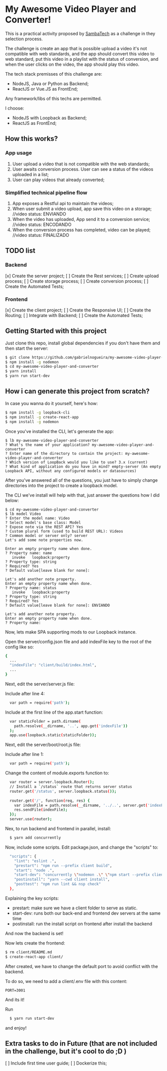 # My Awesome Video Player and Converter!

This is a practical activity proposed by [SambaTech](https://www.sambatech.com.br) as a challenge in they selection process.

The challenge is create an app that is possible upload a video it's not compatible with web standards, and the app should convert this video to web standard, put this video in a playlist with the status of conversion, and when the user clicks on the video, the app should play this video.

The tech stack premisses of this challenge are:

  * NodeJS, Java or Python as Backend;
  * ReactJS or Vue.JS as FrontEnd;

Any framework/libs of this techs are permitted.

I choose:

  * NodeJS with Loopback as Backend;
  * ReactJS as FrontEnd;

## How this works?
### App usage
1. User upload a video that is not compatible with the web standards;
2. User awaits conversion process. User can see a status of the videos uploaded in a list;
3. User can play videos that already converted;

### Simplified technical pipeline flow
1. App exposes a Restful api to maintain the videos;
2. When user submit a video upload, app save this video on a storage; //video status: ENVIANDO
3. When the video has uploaded, App send it to a conversion service; //video status: ENCODANDO
4. When the conversion process has completed, video can be played; //video status: FINALIZADO

## TODO list
### Backend
  [x] Create the server project;
  [ ] Create the Rest services;
  [ ] Create upload process;
  [ ] Create storage process;
  [ ] Create conversion process;
  [ ] Create the Automated Tests;

### Frontend
  [x] Create the client project;
  [ ] Create the Responsive UI;
  [ ] Create the Routing;
  [ ] Integrate with Backend;
  [ ] Create the Automated Tests;

## Getting Started with this project
  Just clone this repo, install global dependencies if you don't have them and then start the server:

```bash
$ git clone https://github.com/gabrielnogueira/my-awesome-video-player-and-converter.git
$ npm install -g nodemon
$ cd my-awesome-video-player-and-converter
$ yarn install
$ yarn run start-dev
```

## How i can generate this project from scratch?

In case you wanna do it yourself, here's how:

```bash
$ npm install -g loopback-cli
$ npm install -g create-react-app
$ npm install -g nodemon
```

Once you've installed the CLI, let's generate the app:

```
$ lb my-awesome-video-player-and-converter
? What's the name of your application? my-awesome-video-player-and-converter
? Enter name of the directory to contain the project: my-awesome-video-player-and-converter
? Which version of LoopBack would you like to use? 3.x (current)
? What kind of application do you have in mind? empty-server (An empty Loopback API, without any configured models or datasources)
```

After you've answered all of the questions, you just have to simply change directories into the project to create a loopback model.

The CLI we've install will help with that, just answer the questions how I did below:

```
$ cd my-awesome-video-player-and-converter
$ lb model Video
? Enter the model name: Video
? Select model's base class: Model
? Expose note via the REST API? Yes
? Custom plural form (used to build REST URL): Videos
? Common model or server only? server
Let's add some note properties now.

Enter an empty property name when done.
? Property name: name
   invoke   loopback:property
? Property type: string
? Required? Yes
? Default value[leave blank for none]:

Let's add another note property.
Enter an empty property name when done.
? Property name: status
   invoke   loopback:property
? Property type: string
? Required? Yes
? Default value[leave blank for none]: ENVIANDO

Let's add another note property.
Enter an empty property name when done.
? Property name:
```

Now, lets make SPA supporting mods to our Loopback instance.

Open the server/config.json file and add indexFile key to the root of the config like so:

```bash
{
  ...
  "indexFile": "client/build/index.html",
  ...
}
```

Next, edit the server/server.js file:

Include after line 4:

```bash
  var path = require('path');
```

Include at the first line of the app.start function:

```bash
  var staticFolder = path.dirname(
    path.resolve(__dirname, '..', app.get('indexFile'))
  );
  app.use(loopback.static(staticFolder));
```

Next, edit the server/boot/root.js file:

Include after line 1:

```bash
  var path = require('path');
```

Change the content of module.exports function to:

```bash
  var router = server.loopback.Router();
  // Install a `/status` route that returns server status
  router.get('/status', server.loopback.status());
 
  router.get('/', function(req, res) {
    var indexFile = path.resolve(__dirname, '../..', server.get('indexFile'));
    res.sendFile(indexFile);
  });
  server.use(router);
```

Nex, to run backend and frontend in parallel, install:

```bash
  $ yarn add concurrently
```

Now, include some scripts. Edit package.json, and change the "scripts" to:

```bash
  "scripts": {
    "lint": "eslint .",
    "prestart": "npm run --prefix client build",
    "start": "node .",
    "start-dev": "concurrently \"nodemon .\" \"npm start --prefix client\"",
    "postinstall": "yarn --cwd client install",
    "posttest": "npm run lint && nsp check"
  },
```

Explaining the key scripts:

  * prestart: make sure we have a client folder to serve as static.
  * start-dev: runs both our back-end and frontend dev servers at the same time
  * postinstall: run the install script on frontend after install the backend

And now the backend is set!

Now lets create the frontend:

```bash
$ rm client/README.md
$ create-react-app client/
```

After created, we have to change the default port to avoid conflict with the backend.

To do so, we need to add a client/.env file with this content:


    PORT=3001


And its it!

Run

```bash
  $ yarn run start-dev
```

and enjoy!

## Extra tasks to do in Future (that are not included in the challenge, but it's cool to do ;D )

  [ ] Include first time user guide;
  [ ] Dockerize this;
